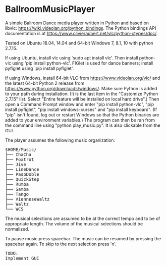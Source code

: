 # BallroomMusicPlayer

A simple Ballroom Dance media player written in Python and based on
libvlc: https://wiki.videolan.org/python_bindings.  The Python
bindings API documentation is at
https://www.olivieraubert.net/vlc/python-ctypes/doc/.

Tested on Ubuntu 18.04, 14.04 and 64-bit Windows 7, 8.1, 10 with
python 2.7.15.

If using Ubuntu, install vlc using 'sudo apt install vlc'.  Then
install python-vlc using 'pip install python-vlc'.  FIGlet is used for
dance banners; install pyfiglet using `pip install pyfiglet'.

If using Windows, install 64-bit VLC from
https://www.videolan.org/vlc/ and the latest 64-bit Python 2 release
from https://www.python.org/downloads/windows/.  Make sure Python is
added to your path during installation. (It is the last item in the
"Customize Python 2.7.15" list. Select "Entire feature will be
installed on local hard drive".) Then open a Command Prompt window and
enter "pip install python-vlc", "pip install pyfiglet", "pip install
windows-curses" and "pip install keyboard".  (If "pip" isn't found,
log out or restart Windows so that the Python binaries are added to
your environment variables.)  The program can then be ran from the
command line using "python play_music.py".  It is also clickable from
the GUI.

The player assumes the following music organization:
<pre>
$HOME/Music/
├── ChaCha
├── Foxtrot
├── Jive
├── LineDance
├── PasoDoble
├── QuickStep
├── Rumba
├── Samba
├── Tango
├── VienneseWaltz
├── Waltz
└── WCS
</pre>

The musical selections are assumed to be at the correct tempo and to
be of appropriate length.  The volume of the musical selections should
be normalized.

To pause music press spacebar.  The music can be resumed by pressing
the spacebar again.  To skip to the next selection press 'n'.

<pre>
TODO:
Implement GUI
</pre>
